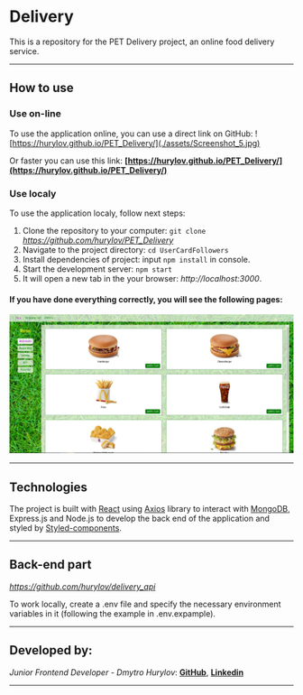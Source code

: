 # Delivery

This is a repository for the PET Delivery project, an online food delivery
service.

---

## How to use

### Use on-line

To use the application online, you can use a direct link on GitHub:
![https://hurylov.github.io/PET_Delivery/](./assets/Screenshot_5.jpg)

Or faster you can use this link:
**[https://hurylov.github.io/PET_Delivery/](https://hurylov.github.io/PET_Delivery/)**

### Use localy

To use the application localy, follow next steps:

1. Clone the repository to your computer: `git clone`
   *https://github.com/hurylov/PET_Delivery*
2. Navigate to the project directory: `cd UserCardFollowers`
3. Install dependencies of project: input `npm install` in console.
4. Start the development server: `npm start`
5. It will open a new tab in the your browser: _http://localhost:3000_.

#### If you have done everything correctly, you will see the following pages:

![Main page](./assets/MainPage.JPG)

---

## Technologies

The project is built with [React](https://react.dev/) using
[Axios](https://axios-http.com/) library to interact with
[MongoDB](https://www.mongodb.com/), Express.js and Node.js to develop the back
end of the application and styled by
[Styled-components](https://styled-components.com/).

---

## Back-end part

*https://github.com/hurylov/delivery_api*

To work locally, create a .env file and specify the necessary environment
variables in it (following the example in .env.expample).

---

## Developed by:

_Junior Frontend Developer - Dmytro Hurylov_:
**[GitHub](https://github.com/hurylov)**,
**[Linkedin](https://www.linkedin.com/feed/)**

---
